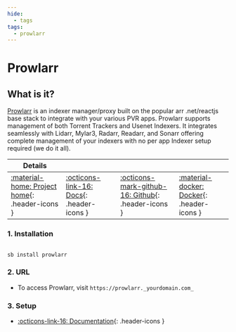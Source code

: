 ```yaml
---
hide:
  - tags
tags:
  - prowlarr
---
```


# Prowlarr

## What is it?

[Prowlarr](https://prowlarr.com/) is an indexer manager/proxy built on the popular arr .net/reactjs base stack to integrate with your various PVR apps. Prowlarr supports management of both Torrent Trackers and Usenet Indexers. It integrates seamlessly with Lidarr, Mylar3, Radarr, Readarr, and Sonarr offering complete management of your indexers with no per app Indexer setup required (we do it all).

| Details     |             |             |             |
|-------------|-------------|-------------|-------------|
| [:material-home: Project home](https://prowlarr.com/){: .header-icons } | [:octicons-link-16: Docs](https://wiki.servarr.com/prowlarr){: .header-icons } | [:octicons-mark-github-16: Github](https://github.com/Prowlarr/Prowlarr/){: .header-icons } | [:material-docker: Docker](https://hub.docker.com/r/hotio/prowlarr){: .header-icons }|

### 1. Installation

``` shell

sb install prowlarr

```

### 2. URL

- To access Prowlarr, visit `https://prowlarr._yourdomain.com_`

### 3. Setup

- [:octicons-link-16: Documentation](https://wiki.servarr.com/prowlarr){: .header-icons }
